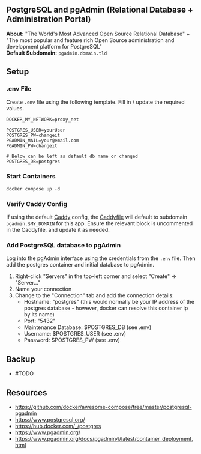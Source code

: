 ## PostgreSQL and pgAdmin (Relational Database + Administration Portal)

**About:** "The World's Most Advanced Open Source Relational Database" +  "The most popular and feature rich Open Source administration and development platform for PostgreSQL" \
**Default Subdomain:** `pgadmin.domain.tld`

## Setup

### .env File
Create `.env` file using the following template. Fill in / update the required values.
```
DOCKER_MY_NETWORK=proxy_net

POSTGRES_USER=yourUser
POSTGRES_PW=changeit
PGADMIN_MAIL=your@email.com
PGADMIN_PW=changeit

# Below can be left as default db name or changed
POSTGRES_DB=postgres
```

### Start Containers

```shell
docker compose up -d
```

### Verify Caddy Config
If using the default [Caddy](../caddy/readme.md) config, the [Caddyfile](../caddy/Caddyfile) will default to subdomain `pgadmin.$MY_DOMAIN` for this app. Ensure the relevant block is uncommented in the Caddyfile, and update it as needed.

### Add PostgreSQL database to pgAdmin
Log into the pgAdmin interface using the credentials from the `.env` file. Then add the postgres container and initial database to pgAdmin.

1. Right-click "Servers" in the top-left corner and select "Create" -> "Server..."
2. Name your connection
3. Change to the "Connection" tab and add the connection details:
	- Hostname: "postgres" (this would normally be your IP address of the postgres database - however, docker can resolve this container ip by its name)
	- Port: "5432"
	- Maintenance Database: $POSTGRES_DB (see .env)
	- Username: $POSTGRES_USER (see .env)
	- Password: $POSTGRES_PW (see .env)


## Backup

- #TODO

## Resources
- https://github.com/docker/awesome-compose/tree/master/postgresql-pgadmin
- https://www.postgresql.org/
- https://hub.docker.com/_/postgres
- https://www.pgadmin.org/
- https://www.pgadmin.org/docs/pgadmin4/latest/container_deployment.html